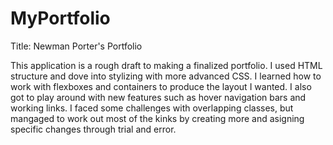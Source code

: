 # MyPortfolio
Title: Newman Porter's Portfolio

This application is a rough draft to making a finalized portfolio. I used HTML structure and dove into stylizing with more advanced CSS. I learned how to work with flexboxes and containers to produce the layout I wanted. I also got to play around with new features such as hover navigation bars and working links. I faced some challenges with overlapping classes, but mangaged to work out most of the kinks by creating more and asigning specific changes through trial and error.

